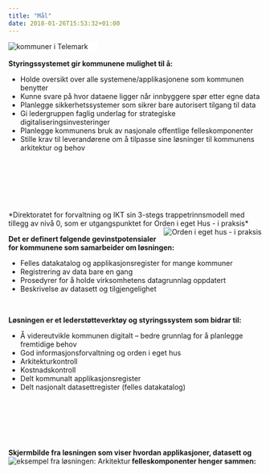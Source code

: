 ```yaml
---
title: "Mål"
date: 2018-01-26T15:53:32+01:00
---
```

<img src ="/images/kommuner Telemark.PNG" align="left" alt="kommuner i Telemark" style="border-style:solid; border-width:0px 20px 0px 0px; border-color:white;"></img>
<br>
<br>
**Styringssystemet gir kommunene mulighet til å:**

* Holde oversikt over alle systemene/applikasjonene som kommunen benytter
* Kunne svare på hvor dataene ligger når innbyggere spør etter egne data
* Planlegge sikkerhetssystemer som sikrer bare autorisert tilgang til data
* Gi ledergruppen faglig underlag for strategiske digitaliseringsinvesteringer
* Planlegge kommunens bruk av nasjonale offentlige felleskomponenter
* Stille krav til leverandørene om å tilpasse sine løsninger til kommunens arkitektur og behov
<br>
<br>
<br>
<br>
<br>
<br>
*Direktoratet for forvaltning og IKT sin 3-stegs trappetrinnsmodell med tillegg av nivå 0, som er utgangspunktet for Orden i eget Hus - i praksis*
<img src ="/images/trapp_niva0.png" align="right" alt="Orden i eget hus - i praksis"></img>

**Det er definert følgende gevinstpotensialer for kommunene som samarbeider om løsningen:**

* Felles datakatalog og applikasjonsregister for mange kommuner
* Registrering av data bare en gang
* Prosedyrer for å holde virksomhetens datagrunnlag oppdatert
* Beskrivelse av datasett og tilgjengelighet
<br>

**Løsningen er et lederstøtteverktøy og styringssystem som bidrar til:**

* Å videreutvikle kommunen digitalt – bedre grunnlag for å planlegge fremtidige behov
* God informasjonsforvaltning og orden i eget hus
* Arkitekturkontroll
* Kostnadskontroll
* Delt kommunalt applikasjonsregister
* Delt nasjonalt datasettregister (felles datakatalog)
<br>
<br>
<br>
<br>
<br>

**Skjermbilde fra løsningen som viser hvordan applikasjoner, datasett og felleskomponenter henger sammen:**
<img src ="/images/arkitektur.png" align="left" alt="eksempel fra løsningen: Arkitektur"></img>
<br>
<br>
<br>
<br>
<br>
<br>
<br>
<br>
<br>
<br>
<br>
<br>
<br>
<br>
<br>
<br>
<br>
